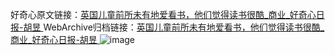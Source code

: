 好奇心原文链接：[英国儿童前所未有地爱看书，他们觉得读书很酷_商业_好奇心日报-胡昱 ](https://www.qdaily.com/articles/10098.html)
WebArchive归档链接：[英国儿童前所未有地爱看书，他们觉得读书很酷_商业_好奇心日报-胡昱 ](http://web.archive.org/web/20190623155622/https://www.qdaily.com/articles/10098.html)
![image](http://ww3.sinaimg.cn/large/007d5XDply1g3vv2wih08j30u02ez1ht)